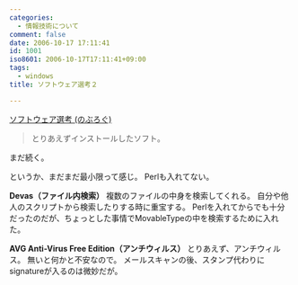 ```yaml
---
categories:
  - 情報技術について
comment: false
date: 2006-10-17 17:11:41
id: 1001
iso8601: 2006-10-17T17:11:41+09:00
tags:
  - windows
title: ソフトウェア選考２

---
```


[ソフトウェア選考 (のぶろぐ)](/2006/10/16/161933/)

<blockquote>とりあえずインストールしたソフト。</blockquote>

まだ続く。

というか、まだまだ最小限って感じ。
Perlも入れてない。

<strong>Devas（ファイル内検索）</strong>
複数のファイルの中身を検索してくれる。
自分や他人のスクリプトから検索したりする時に重宝する。
Perlを入れてからでも十分だったのだが、ちょっとした事情でMovableTypeの中を検索するために入れた。

<strong>AVG Anti-Virus Free Edition（アンチウィルス）</strong>
とりあえず、アンチウィルス。
無いと何かと不安なので。
メールスキャンの後、スタンプ代わりにsignatureが入るのは微妙だが。
